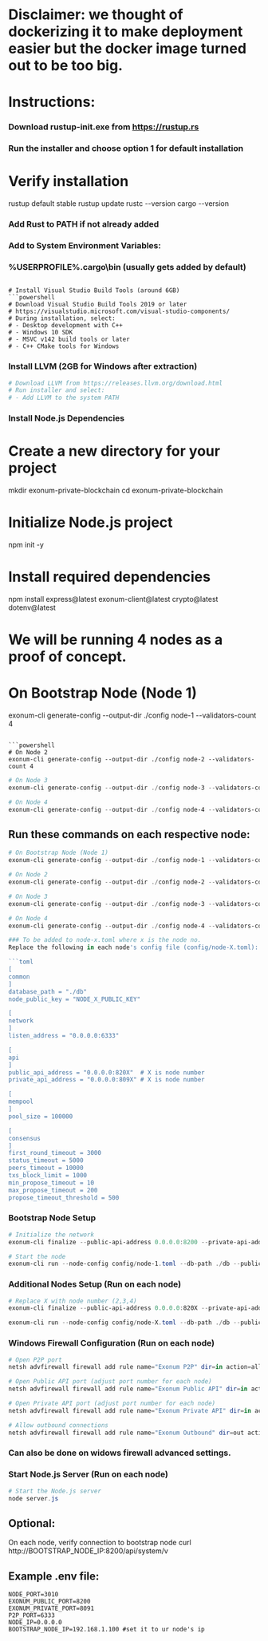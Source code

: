 # Disclaimer: we thought of dockerizing it to make deployment easier but the docker image turned out to be too big. 
# Instructions:
### Download rustup-init.exe from https://rustup.rs
### Run the installer and choose option 1 for default installation

# Verify installation
rustup default stable
rustup update
rustc --version
cargo --version

### Add Rust to PATH if not already added
### Add to System Environment Variables:
### %USERPROFILE%\.cargo\bin (usually gets added by default)
```

# Install Visual Studio Build Tools (around 6GB)
```powershell
# Download Visual Studio Build Tools 2019 or later
# https://visualstudio.microsoft.com/visual-studio-components/
# During installation, select:
# - Desktop development with C++
# - Windows 10 SDK
# - MSVC v142 build tools or later
# - C++ CMake tools for Windows
```

### Install LLVM (2GB for Windows after extraction) 
```powershell
# Download LLVM from https://releases.llvm.org/download.html
# Run installer and select:
# - Add LLVM to the system PATH
```

###  Install Node.js Dependencies

# Create a new directory for your project
mkdir exonum-private-blockchain
cd exonum-private-blockchain

# Initialize Node.js project
npm init -y

# Install required dependencies
npm install express@latest exonum-client@latest crypto@latest dotenv@latest

# We will be running 4 nodes as a proof of concept.

# On Bootstrap Node (Node 1)
exonum-cli generate-config --output-dir ./config node-1 --validators-count 4
```

```powershell
# On Node 2
exonum-cli generate-config --output-dir ./config node-2 --validators-count 4
```

```powershell
# On Node 3
exonum-cli generate-config --output-dir ./config node-3 --validators-count 4
```

```powershell
# On Node 4
exonum-cli generate-config --output-dir ./config node-4 --validators-count 4
```

## Run these commands on each respective node:

```powershell
# On Bootstrap Node (Node 1)
exonum-cli generate-config --output-dir ./config node-1 --validators-count 4
```

```powershell
# On Node 2
exonum-cli generate-config --output-dir ./config node-2 --validators-count 4
```

```powershell
# On Node 3
exonum-cli generate-config --output-dir ./config node-3 --validators-count 4
```

```powershell
# On Node 4
exonum-cli generate-config --output-dir ./config node-4 --validators-count 4

### To be added to node-x.toml where x is the node no.
Replace the following in each node's config file (config/node-X.toml):

```toml
[
common
]
database_path = "./db"
node_public_key = "NODE_X_PUBLIC_KEY"

[
network
]
listen_address = "0.0.0.0:6333"

[
api
]
public_api_address = "0.0.0.0:820X"  # X is node number
private_api_address = "0.0.0.0:809X" # X is node number

[
mempool
]
pool_size = 100000

[
consensus
]
first_round_timeout = 3000
status_timeout = 5000
peers_timeout = 10000
txs_block_limit = 1000
min_propose_timeout = 10
max_propose_timeout = 200
propose_timeout_threshold = 500

```
### Bootstrap Node Setup
```powershell
# Initialize the network
exonum-cli finalize --public-api-address 0.0.0.0:8200 --private-api-address 0.0.0.0:8091 config/node-1.toml

# Start the node
exonum-cli run --node-config config/node-1.toml --db-path ./db --public-api-address 0.0.0.0:8200 --private-api-address 0.0.0.0:8091
```
### Additional Nodes Setup (Run on each node)
```powershell
# Replace X with node number (2,3,4)
exonum-cli finalize --public-api-address 0.0.0.0:820X --private-api-address 0.0.0.0:809X config/node-X.toml

exonum-cli run --node-config config/node-X.toml --db-path ./db --public-api-address 0.0.0.0:820X --private-api-address 0.0.0.0:809X
```

### Windows Firewall Configuration (Run on each node)
```powershell
# Open P2P port
netsh advfirewall firewall add rule name="Exonum P2P" dir=in action=allow protocol=TCP localport=6333

# Open Public API port (adjust port number for each node)
netsh advfirewall firewall add rule name="Exonum Public API" dir=in action=allow protocol=TCP localport=8200

# Open Private API port (adjust port number for each node)
netsh advfirewall firewall add rule name="Exonum Private API" dir=in action=allow protocol=TCP localport=8091

# Allow outbound connections
netsh advfirewall firewall add rule name="Exonum Outbound" dir=out action=allow protocol=TCP localport=any

```
### Can also be done on widows firewall advanced settings.

### Start Node.js Server (Run on each node)
```powershell
# Start the Node.js server
node server.js
```
## Optional:
On each node, verify connection to bootstrap node
curl http://BOOTSTRAP_NODE_IP:8200/api/system/v

## Example .env file:
```.env
NODE_PORT=3010
EXONUM_PUBLIC_PORT=8200
EXONUM_PRIVATE_PORT=8091
P2P_PORT=6333
NODE_IP=0.0.0.0
BOOTSTRAP_NODE_IP=192.168.1.100 #set it to ur node's ip
```
